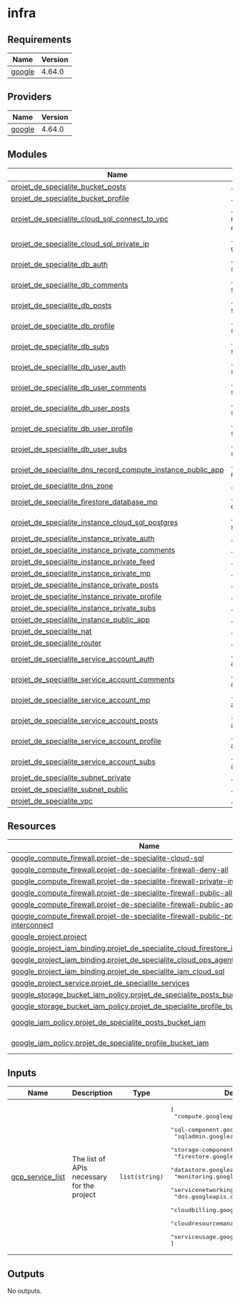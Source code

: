 # infra
<!-- BEGIN_TF_DOCS -->
## Requirements

| Name | Version |
|------|---------|
| <a name="requirement_google"></a> [google](#requirement\_google) | 4.64.0 |

## Providers

| Name | Version |
|------|---------|
| <a name="provider_google"></a> [google](#provider\_google) | 4.64.0 |

## Modules

| Name | Source | Version |
|------|--------|---------|
| <a name="module_projet_de_specialite_bucket_posts"></a> [projet\_de\_specialite\_bucket\_posts](#module\_projet\_de\_specialite\_bucket\_posts) | ./modules/bucket | n/a |
| <a name="module_projet_de_specialite_bucket_profile"></a> [projet\_de\_specialite\_bucket\_profile](#module\_projet\_de\_specialite\_bucket\_profile) | ./modules/bucket | n/a |
| <a name="module_projet_de_specialite_cloud_sql_connect_to_vpc"></a> [projet\_de\_specialite\_cloud\_sql\_connect\_to\_vpc](#module\_projet\_de\_specialite\_cloud\_sql\_connect\_to\_vpc) | ./modules/service-networking-connection | n/a |
| <a name="module_projet_de_specialite_cloud_sql_private_ip"></a> [projet\_de\_specialite\_cloud\_sql\_private\_ip](#module\_projet\_de\_specialite\_cloud\_sql\_private\_ip) | ./modules/compute-global-address | n/a |
| <a name="module_projet_de_specialite_db_auth"></a> [projet\_de\_specialite\_db\_auth](#module\_projet\_de\_specialite\_db\_auth) | ./modules/cloud-sql-database | n/a |
| <a name="module_projet_de_specialite_db_comments"></a> [projet\_de\_specialite\_db\_comments](#module\_projet\_de\_specialite\_db\_comments) | ./modules/cloud-sql-database | n/a |
| <a name="module_projet_de_specialite_db_posts"></a> [projet\_de\_specialite\_db\_posts](#module\_projet\_de\_specialite\_db\_posts) | ./modules/cloud-sql-database | n/a |
| <a name="module_projet_de_specialite_db_profile"></a> [projet\_de\_specialite\_db\_profile](#module\_projet\_de\_specialite\_db\_profile) | ./modules/cloud-sql-database | n/a |
| <a name="module_projet_de_specialite_db_subs"></a> [projet\_de\_specialite\_db\_subs](#module\_projet\_de\_specialite\_db\_subs) | ./modules/cloud-sql-database | n/a |
| <a name="module_projet_de_specialite_db_user_auth"></a> [projet\_de\_specialite\_db\_user\_auth](#module\_projet\_de\_specialite\_db\_user\_auth) | ./modules/cloud-sql-user | n/a |
| <a name="module_projet_de_specialite_db_user_comments"></a> [projet\_de\_specialite\_db\_user\_comments](#module\_projet\_de\_specialite\_db\_user\_comments) | ./modules/cloud-sql-user | n/a |
| <a name="module_projet_de_specialite_db_user_posts"></a> [projet\_de\_specialite\_db\_user\_posts](#module\_projet\_de\_specialite\_db\_user\_posts) | ./modules/cloud-sql-user | n/a |
| <a name="module_projet_de_specialite_db_user_profile"></a> [projet\_de\_specialite\_db\_user\_profile](#module\_projet\_de\_specialite\_db\_user\_profile) | ./modules/cloud-sql-user | n/a |
| <a name="module_projet_de_specialite_db_user_subs"></a> [projet\_de\_specialite\_db\_user\_subs](#module\_projet\_de\_specialite\_db\_user\_subs) | ./modules/cloud-sql-user | n/a |
| <a name="module_projet_de_specialite_dns_record_compute_instance_public_app"></a> [projet\_de\_specialite\_dns\_record\_compute\_instance\_public\_app](#module\_projet\_de\_specialite\_dns\_record\_compute\_instance\_public\_app) | ./modules/dns-record | n/a |
| <a name="module_projet_de_specialite_dns_zone"></a> [projet\_de\_specialite\_dns\_zone](#module\_projet\_de\_specialite\_dns\_zone) | ./modules/dns-zone | n/a |
| <a name="module_projet_de_specialite_firestore_database_mp"></a> [projet\_de\_specialite\_firestore\_database\_mp](#module\_projet\_de\_specialite\_firestore\_database\_mp) | ./modules/firestore-database | n/a |
| <a name="module_projet_de_specialite_instance_cloud_sql_postgres"></a> [projet\_de\_specialite\_instance\_cloud\_sql\_postgres](#module\_projet\_de\_specialite\_instance\_cloud\_sql\_postgres) | ./modules/cloud-sql-instance | n/a |
| <a name="module_projet_de_specialite_instance_private_auth"></a> [projet\_de\_specialite\_instance\_private\_auth](#module\_projet\_de\_specialite\_instance\_private\_auth) | ./modules/compute | n/a |
| <a name="module_projet_de_specialite_instance_private_comments"></a> [projet\_de\_specialite\_instance\_private\_comments](#module\_projet\_de\_specialite\_instance\_private\_comments) | ./modules/compute | n/a |
| <a name="module_projet_de_specialite_instance_private_feed"></a> [projet\_de\_specialite\_instance\_private\_feed](#module\_projet\_de\_specialite\_instance\_private\_feed) | ./modules/compute | n/a |
| <a name="module_projet_de_specialite_instance_private_mp"></a> [projet\_de\_specialite\_instance\_private\_mp](#module\_projet\_de\_specialite\_instance\_private\_mp) | ./modules/compute | n/a |
| <a name="module_projet_de_specialite_instance_private_posts"></a> [projet\_de\_specialite\_instance\_private\_posts](#module\_projet\_de\_specialite\_instance\_private\_posts) | ./modules/compute | n/a |
| <a name="module_projet_de_specialite_instance_private_profile"></a> [projet\_de\_specialite\_instance\_private\_profile](#module\_projet\_de\_specialite\_instance\_private\_profile) | ./modules/compute | n/a |
| <a name="module_projet_de_specialite_instance_private_subs"></a> [projet\_de\_specialite\_instance\_private\_subs](#module\_projet\_de\_specialite\_instance\_private\_subs) | ./modules/compute | n/a |
| <a name="module_projet_de_specialite_instance_public_app"></a> [projet\_de\_specialite\_instance\_public\_app](#module\_projet\_de\_specialite\_instance\_public\_app) | ./modules/compute | n/a |
| <a name="module_projet_de_specialite_nat"></a> [projet\_de\_specialite\_nat](#module\_projet\_de\_specialite\_nat) | ./modules/nat | n/a |
| <a name="module_projet_de_specialite_router"></a> [projet\_de\_specialite\_router](#module\_projet\_de\_specialite\_router) | ./modules/router | n/a |
| <a name="module_projet_de_specialite_service_account_auth"></a> [projet\_de\_specialite\_service\_account\_auth](#module\_projet\_de\_specialite\_service\_account\_auth) | ./modules/service-account | n/a |
| <a name="module_projet_de_specialite_service_account_comments"></a> [projet\_de\_specialite\_service\_account\_comments](#module\_projet\_de\_specialite\_service\_account\_comments) | ./modules/service-account | n/a |
| <a name="module_projet_de_specialite_service_account_mp"></a> [projet\_de\_specialite\_service\_account\_mp](#module\_projet\_de\_specialite\_service\_account\_mp) | ./modules/service-account | n/a |
| <a name="module_projet_de_specialite_service_account_posts"></a> [projet\_de\_specialite\_service\_account\_posts](#module\_projet\_de\_specialite\_service\_account\_posts) | ./modules/service-account | n/a |
| <a name="module_projet_de_specialite_service_account_profile"></a> [projet\_de\_specialite\_service\_account\_profile](#module\_projet\_de\_specialite\_service\_account\_profile) | ./modules/service-account | n/a |
| <a name="module_projet_de_specialite_service_account_subs"></a> [projet\_de\_specialite\_service\_account\_subs](#module\_projet\_de\_specialite\_service\_account\_subs) | ./modules/service-account | n/a |
| <a name="module_projet_de_specialite_subnet_private"></a> [projet\_de\_specialite\_subnet\_private](#module\_projet\_de\_specialite\_subnet\_private) | ./modules/subnet | n/a |
| <a name="module_projet_de_specialite_subnet_public"></a> [projet\_de\_specialite\_subnet\_public](#module\_projet\_de\_specialite\_subnet\_public) | ./modules/subnet | n/a |
| <a name="module_projet_de_specialite_vpc"></a> [projet\_de\_specialite\_vpc](#module\_projet\_de\_specialite\_vpc) | ./modules/vpc | n/a |

## Resources

| Name | Type |
|------|------|
| [google_compute_firewall.projet-de-specialite-cloud-sql](https://registry.terraform.io/providers/hashicorp/google/4.64.0/docs/resources/compute_firewall) | resource |
| [google_compute_firewall.projet-de-specialite-firewall-deny-all](https://registry.terraform.io/providers/hashicorp/google/4.64.0/docs/resources/compute_firewall) | resource |
| [google_compute_firewall.projet-de-specialite-firewall-private-interconnect](https://registry.terraform.io/providers/hashicorp/google/4.64.0/docs/resources/compute_firewall) | resource |
| [google_compute_firewall.projet-de-specialite-firewall-public-allow-ssh](https://registry.terraform.io/providers/hashicorp/google/4.64.0/docs/resources/compute_firewall) | resource |
| [google_compute_firewall.projet-de-specialite-firewall-public-app-allow-http](https://registry.terraform.io/providers/hashicorp/google/4.64.0/docs/resources/compute_firewall) | resource |
| [google_compute_firewall.projet-de-specialite-firewall-public-private-interconnect](https://registry.terraform.io/providers/hashicorp/google/4.64.0/docs/resources/compute_firewall) | resource |
| [google_project.project](https://registry.terraform.io/providers/hashicorp/google/4.64.0/docs/resources/project) | resource |
| [google_project_iam_binding.projet_de_specialite_cloud_firestore_iam](https://registry.terraform.io/providers/hashicorp/google/4.64.0/docs/resources/project_iam_binding) | resource |
| [google_project_iam_binding.projet_de_specialite_cloud_ops_agent](https://registry.terraform.io/providers/hashicorp/google/4.64.0/docs/resources/project_iam_binding) | resource |
| [google_project_iam_binding.projet_de_specialite_iam_cloud_sql](https://registry.terraform.io/providers/hashicorp/google/4.64.0/docs/resources/project_iam_binding) | resource |
| [google_project_service.projet_de_specialite_services](https://registry.terraform.io/providers/hashicorp/google/4.64.0/docs/resources/project_service) | resource |
| [google_storage_bucket_iam_policy.projet_de_specialite_posts_bucket_iam_policy](https://registry.terraform.io/providers/hashicorp/google/4.64.0/docs/resources/storage_bucket_iam_policy) | resource |
| [google_storage_bucket_iam_policy.projet_de_specialite_profile_bucket_iam_policy](https://registry.terraform.io/providers/hashicorp/google/4.64.0/docs/resources/storage_bucket_iam_policy) | resource |
| [google_iam_policy.projet_de_specialite_posts_bucket_iam](https://registry.terraform.io/providers/hashicorp/google/4.64.0/docs/data-sources/iam_policy) | data source |
| [google_iam_policy.projet_de_specialite_profile_bucket_iam](https://registry.terraform.io/providers/hashicorp/google/4.64.0/docs/data-sources/iam_policy) | data source |

## Inputs

| Name | Description | Type | Default | Required |
|------|-------------|------|---------|:--------:|
| <a name="input_gcp_service_list"></a> [gcp\_service\_list](#input\_gcp\_service\_list) | The list of APIs necessary for the project | `list(string)` | <pre>[<br>  "compute.googleapis.com",<br>  "sql-component.googleapis.com",<br>  "sqladmin.googleapis.com",<br>  "storage-component.googleapis.com",<br>  "firestore.googleapis.com",<br>  "datastore.googleapis.com",<br>  "monitoring.googleapis.com",<br>  "servicenetworking.googleapis.com",<br>  "dns.googleapis.com",<br>  "cloudbilling.googleapis.com",<br>  "cloudresourcemanager.googleapis.com",<br>  "serviceusage.googleapis.com"<br>]</pre> | no |

## Outputs

No outputs.
<!-- END_TF_DOCS -->